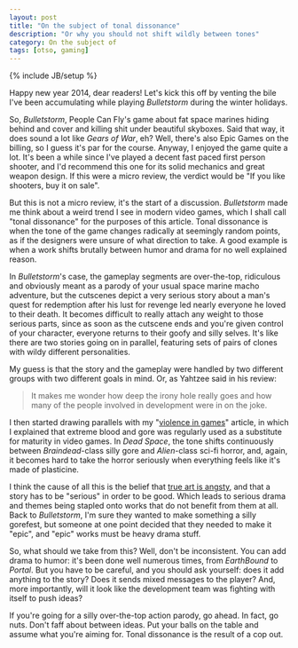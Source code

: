 ```yaml
---
layout: post
title: "On the subject of tonal dissonance"
description: "Or why you should not shift wildly between tones"
category: On the subject of
tags: [otso, gaming]
---
```

{% include JB/setup %}

Happy new year 2014, dear readers! Let's kick this off by venting the bile I've been accumulating while playing _Bulletstorm_ during the winter holidays.

<!-- more -->

So, _Bulletstorm_, People Can Fly's game about fat space marines hiding behind and cover and killing shit under beautiful skyboxes. Said that way, it does sound a lot like _Gears of War_, eh? Well, there's also Epic Games on the billing, so I guess it's par for the course. Anyway, I enjoyed the game quite a lot. It's been a while since I've played a decent fast paced first person shooter, and I'd recommend this one for its solid mechanics and great weapon design. If this were a micro review, the verdict would be "If you like shooters, buy it on sale".

But this is not a micro review, it's the start of a discussion. _Bulletstorm_ made me think about a weird trend I see in modern video games, which I shall call "tonal dissonance" for the purposes of this article. Tonal dissonance is when the tone of the game changes radically at seemingly random points, as if the designers were unsure of what direction to take. A good example is when a work shifts brutally between humor and drama for no well explained reason.

In _Bulletstorm_'s case, the gameplay segments are over-the-top, ridiculous and obviously meant as a parody of your usual space marine macho adventure, but the cutscenes depict a very serious story about a man's quest for redemption after his lust for revenge led nearly everyone he loved to their death. It becomes difficult to really attach any weight to those serious parts, since as soon as the cutscene ends and you're given control of your character, everyone returns to their goofy and silly selves. It's like there are two stories going on in parallel, featuring sets of pairs of clones with wildy different personalities.

My guess is that the story and the gameplay were handled by two different groups with two different goals in mind. Or, as Yahtzee said in his review:

> It makes me wonder how deep the irony hole really goes and how many of the people involved in development were in on the joke.

I then started drawing parallels with my "[violence in games](http://deliriumcorp.com/2013/11/28/on-the-subject-of-virtual-violence/)" article, in which I explained that extreme blood and gore was regularly used as a substitute for maturity in video games. In _Dead Space_, the tone shifts continuously between _Braindead_-class silly gore and _Alien_-class sci-fi horror, and, again, it becomes hard to take the horror seriously when everything feels like it's made of plasticine.

I think the cause of all this is the belief that [true art is angsty](http://tvtropes.org/pmwiki/pmwiki.php/Main/TrueArtIsAngsty), and that a story has to be "serious" in order to be good. Which leads to serious drama and themes being stapled onto works that do not benefit from them at all. Back to _Bulletstorm_, I'm sure they wanted to make something a silly gorefest, but someone at one point decided that they needed to make it "epic", and "epic" works must be heavy drama stuff.

So, what should we take from this? Well, don't be inconsistent. You can add drama to humor: it's been done well numerous times, from _EarthBound_ to _Portal_. But you have to be careful, and you should ask yourself: does it add anything to the story? Does it sends mixed messages to the player? And, more importantly, will it look like the development team was fighting with itself to push ideas?

If you're going for a silly over-the-top action parody, go ahead. In fact, go nuts. Don't faff about between ideas. Put your balls on the table and assume what you're aiming for. Tonal dissonance is the result of a cop out.